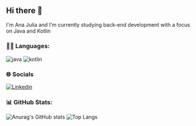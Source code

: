 ## Hi there 👋
I'm Ana Julia and I'm currently studying back-end development with a focus on Java and Kotlin

### 👩‍💻 Languages:
<div style="display:inline_block">
<img align="center" alt="java" src="https://img.shields.io/badge/Java-ED8B00?style=for-the-badge&logo=openjdk&logoColor=white"/>
<img align="center" alt="kotlin" src="https://img.shields.io/badge/Kotlin-0095D5?&style=for-the-badge&logo=kotlin&logoColor=white"/>
</div>

### 🌐 Socials
[![Linkedin](https://img.shields.io/badge/LinkedIn-0077B5?style=for-the-badge&logo=linkedin&logoColor=white)](https://www.linkedin.com/in/ana-julia-silverio-21a9491b8/)

### 📊 GitHub Stats:
![Anurag's GitHub stats](https://github-readme-stats.vercel.app/api?username=AnaJuliaSilverio&show_icons=true&theme=tokyonight)
![Top Langs](https://github-readme-stats.vercel.app/api/top-langs/?username=AnaJuliaSilverio&layout=compact)



